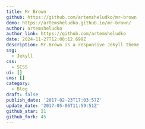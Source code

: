 ```yaml
---
title: Mr Brown
github: https://github.com/artemsheludko/mr-brown
demo: https://artemsheludko.github.io/mr-brown/
author: artemsheludko
author_link: https://github.com/artemsheludko
date: 2024-11-27T12:08:12.699Z
description: Mr.Brown is a responsive Jekyll theme
ssg:
  - Jekyll
css:
  - SCSS
ui: []
cms: []
category:
  - Blog
draft: false
publish_date: '2017-02-23T17:03:57Z'
update_date: '2017-05-06T11:59:51Z'
github_star: 21
github_fork: 45
---
```

